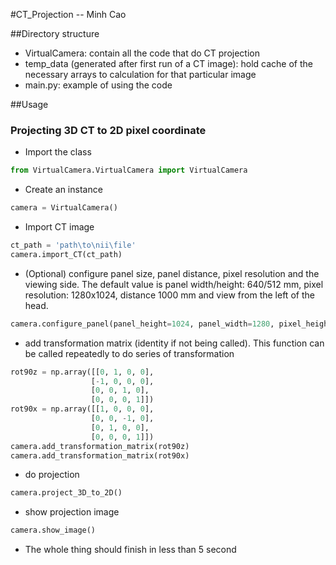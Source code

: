 #CT_Projection
-- Minh Cao

##Directory structure
- VirtualCamera: contain all the code that do CT projection
- temp_data (generated after first run of a CT image): hold cache of the necessary arrays to calculation for that particular image
- main.py: example of using the code

##Usage
### Projecting 3D CT to 2D pixel coordinate
- Import the class
```python
from VirtualCamera.VirtualCamera import VirtualCamera
```
- Create an instance
```python
camera = VirtualCamera()
```
- Import CT image
```python
ct_path = 'path\to\nii\file'
camera.import_CT(ct_path)
```
- (Optional) configure panel size, panel distance, pixel resolution and the viewing side. The default value is panel width/height: 640/512 mm, pixel resolution: 1280x1024, distance 1000 mm and view from the left of the head.
```python
camera.configure_panel(panel_height=1024, panel_width=1280, pixel_height=1024, pixel_width=1280, distance=1000, source_side='r'):
```
- add transformation matrix (identity if not being called). This function can be called repeatedly to do series of transformation
```python
rot90z = np.array([[0, 1, 0, 0],
                  [-1, 0, 0, 0],
                  [0, 0, 1, 0],
                  [0, 0, 0, 1]])
rot90x = np.array([[1, 0, 0, 0],
                  [0, 0, -1, 0],
                  [0, 1, 0, 0],
                  [0, 0, 0, 1]])
camera.add_transformation_matrix(rot90z)
camera.add_transformation_matrix(rot90x)
```
- do projection
```python
camera.project_3D_to_2D()
```
- show projection image
```python
camera.show_image()
```
- The whole thing should finish in less than 5 second